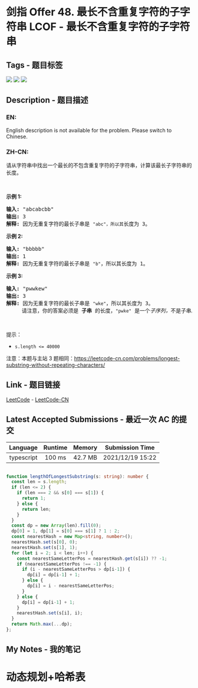 
# 剑指 Offer 48. 最长不含重复字符的子字符串 LCOF - 最长不含重复字符的子字符串

## Tags - 题目标签

 <img src="https://img.shields.io/badge/Hash Table-哈希表-blue.svg">   <img src="https://img.shields.io/badge/String-字符串-blue.svg">   <img src="https://img.shields.io/badge/Sliding Window-滑动窗口-blue.svg">  


## Description - 题目描述

### EN:
English description is not available for the problem. Please switch to Chinese.

### ZH-CN:
<p>请从字符串中找出一个最长的不包含重复字符的子字符串，计算该最长子字符串的长度。</p>

<p>&nbsp;</p>

<p><strong>示例&nbsp;1:</strong></p>

<pre><strong>输入: </strong>&quot;abcabcbb&quot;
<strong>输出: </strong>3 
<strong>解释:</strong> 因为无重复字符的最长子串是 <code>&quot;abc&quot;，所以其</code>长度为 3。
</pre>

<p><strong>示例 2:</strong></p>

<pre><strong>输入: </strong>&quot;bbbbb&quot;
<strong>输出: </strong>1
<strong>解释: </strong>因为无重复字符的最长子串是 <code>&quot;b&quot;</code>，所以其长度为 1。
</pre>

<p><strong>示例 3:</strong></p>

<pre><strong>输入: </strong>&quot;pwwkew&quot;
<strong>输出: </strong>3
<strong>解释: </strong>因为无重复字符的最长子串是&nbsp;<code>&quot;wke&quot;</code>，所以其长度为 3。
&nbsp;    请注意，你的答案必须是 <strong>子串 </strong>的长度，<code>&quot;pwke&quot;</code>&nbsp;是一个<em>子序列，</em>不是子串。
</pre>

<p>&nbsp;</p>

<p>提示：</p>

<ul>
	<li><code>s.length &lt;= 40000</code></li>
</ul>

<p>注意：本题与主站 3 题相同：<a href="https://leetcode-cn.com/problems/longest-substring-without-repeating-characters/">https://leetcode-cn.com/problems/longest-substring-without-repeating-characters/</a></p>



## Link - 题目链接

[LeetCode](https://leetcode.com/problems/zui-chang-bu-han-zhong-fu-zi-fu-de-zi-zi-fu-chuan-lcof/description/)  -  [LeetCode-CN](https://leetcode.cn/problems/zui-chang-bu-han-zhong-fu-zi-fu-de-zi-zi-fu-chuan-lcof/description/)
## Latest Accepted Submissions - 最近一次 AC 的提交


| Language | Runtime | Memory | Submission Time |
|:---:|:---:|:---:|:---:|
| typescript  | 100 ms | 42.7 MB | 2021/12/19 15:22 |

```typescript

function lengthOfLongestSubstring(s: string): number {
  const len = s.length;
  if (len <= 2) {
    if (len === 2 && s[0] === s[1]) {
      return 1;
    } else {
      return len;
    }
  }
  const dp = new Array(len).fill(0);
  dp[0] = 1, dp[1] = s[0] === s[1] ? 1 : 2;
  const nearestHash = new Map<string, number>();
  nearestHash.set(s[0], 0);
  nearestHash.set(s[1], 1);
  for (let i = 2; i < len; i++) {
    const nearestSameLetterPos = nearestHash.get(s[i]) ?? -1;
    if (nearestSameLetterPos !== -1) {
      if (i - nearestSameLetterPos > dp[i-1]) {
        dp[i] = dp[i-1] + 1;
      } else {
        dp[i] = i - nearestSameLetterPos;
      }
    } else {
      dp[i] = dp[i-1] + 1;
    }
    nearestHash.set(s[i], i);
  }
  return Math.max(...dp);
};

```
## My Notes - 我的笔记


# 动态规划+哈希表


